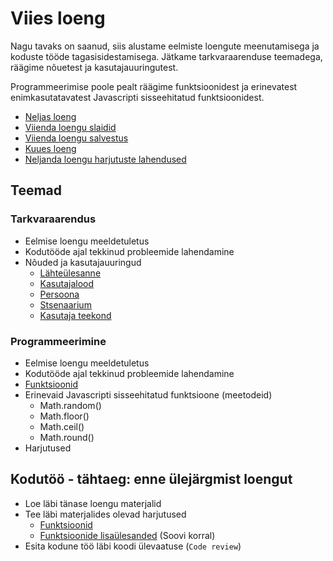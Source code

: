 # Viies loeng

Nagu tavaks on saanud, siis alustame eelmiste loengute meenutamisega ja koduste tööde tagasisidestamisega. Jätkame tarkvaraarenduse teemadega, räägime nõuetest ja kasutajauuringutest.

Programmeerimise poole pealt räägime funktsioonidest ja erinevatest enimkasutatavatest Javascripti sisseehitatud funktsioonidest.

- [Neljas loeng](../Lesson-04/README.md)
- [Viienda loengu slaidid](Slides.md)
- [Viienda loengu salvestus](https://youtu.be/KviquaSxhHI)
- [Kuues loeng](../Lesson-06/README.md)
- [Neljanda loengu harjutuste lahendused]()

## Teemad

### Tarkvaraarendus

- Eelmise loengu meeldetuletus
- Kodutööde ajal tekkinud probleemide lahendamine
- Nõuded ja kasutajauuringud
  - [Lähteülesanne](../../../Subjects/Software-Development/Topics/Brief/README.md)
  - [Kasutajalood](../../../Subjects/Software-Development/Topics/User-Stories/README.md)
  - [Persoona](../../../Subjects/Software-Development/Topics/Persona/README.md)
  - [Stsenaarium](../../../Subjects/Software-Development/Topics/Scenario/README.md)
  - [Kasutaja teekond](../../../Subjects/Software-Development/Topics/User-Journey/README.md)

### Programmeerimine

- Eelmise loengu meeldetuletus
- Kodutööde ajal tekkinud probleemide lahendamine
- [Funktsioonid](../../../Subjects/Programming-Basics/Topics/Functions/README.md)
- Erinevaid Javascripti sisseehitatud funktsioone (meetodeid)
  - Math.random()
  - Math.floor()
  - Math.ceil()
  - Math.round()
- Harjutused

## Kodutöö - tähtaeg: enne ülejärgmist loengut

- Loe läbi tänase loengu materjalid
- Tee läbi materjalides olevad harjutused
  - [Funktsioonid](../../../Subjects/Programming-Basics/Topics/Functions/README.md#harjutused)
  - [Funktsioonide lisaülesanded](../../../Subjects/Programming-Basics/Topics/Functions/Exercises.md) (Soovi korral)
- Esita kodune töö läbi koodi ülevaatuse (`Code review`)
